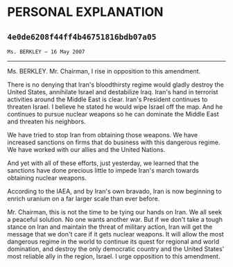 # PERSONAL EXPLANATION
## `4e0de6208f44ff4b46751816bdb07a05`
`Ms. BERKLEY — 16 May 2007`

---


Ms. BERKLEY. Mr. Chairman, I rise in opposition to this amendment.

There is no denying that Iran's bloodthirsty regime would gladly 
destroy the United States, annihilate Israel and destabilize Iraq. 
Iran's hand in terrorist activities around the Middle East is clear. 
Iran's President continues to threaten Israel. I believe he stated he 
would wipe Israel off the map. And he continues to pursue nuclear 
weapons so he can dominate the Middle East and threaten his neighbors.

We have tried to stop Iran from obtaining those weapons. We have 
increased sanctions on firms that do business with this dangerous 
regime. We have worked with our allies and the United Nations.

And yet with all of these efforts, just yesterday, we learned that 
the sanctions have done precious little to impede Iran's march towards 
obtaining nuclear weapons.



According to the IAEA, and by Iran's own bravado, Iran is now 
beginning to enrich uranium on a far larger scale than ever before.

Mr. Chairman, this is not the time to be tying our hands on Iran. We 
all seek a peaceful solution. No one wants another war. But if we don't 
take a tough stance on Iran and maintain the threat of military action, 
Iran will get the message that we don't care if it gets nuclear 
weapons. It will allow the most dangerous regime in the world to 
continue its quest for regional and world domination, and destroy the 
only democratic country and the United States' most reliable ally in 
the region, Israel. I urge opposition to this amendment.